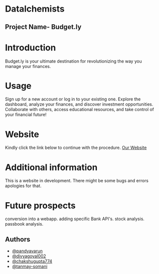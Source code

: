 # Datalchemists
## Project Name- Budget.ly
# Introduction
Budget.ly is your ultimate destination for revolutionizing the way you manage your finances.

# Usage
Sign up for a new account or log in to your existing one.
Explore the dashboard, analyze your finances, and discover investment opportunities.
Collaborate with others, access educational resources, and take control of your financial future!

# Website
Kindly click the link below to continue with the procedure.
[Our Website](http://bit.ly/budget_ly)

# Additional information
This is a website in development. There might be some bugs and errors apologies for that.

# Future prospects

conversion into a webapp.
adding specific Bank API's.
stock analysis.
passbook analysis.

## Authors
- [@pandyavarun](https://www.github.com/pandyavarun)
- [@divyagoyal002](https://www.github.com/divyagoyal002)
- [@chakshugupta774](https://www.github.com/chakshugupta774)
- [@tanmay-somani](https://www.github.com/tanmay-somani)
